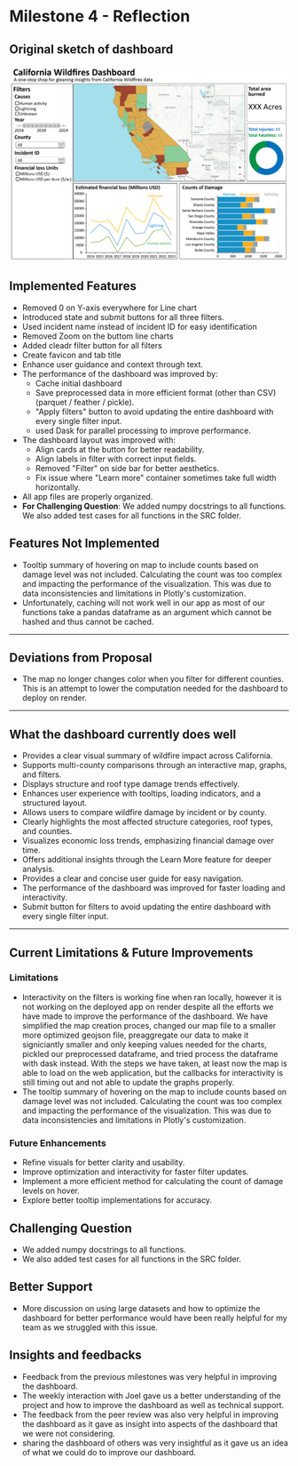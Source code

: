 # Milestone 4 - Reflection

## Original sketch of dashboard

![Sketch of California wildfire dashboard](../img/sketch.png)

## **Implemented Features**

- Removed 0 on Y-axis everywhere for Line chart
- Introduced state and submit buttons for all three filters.
- Used incident name instead of incident ID for easy identification
- Removed Zoom on the buttom line charts
- Added cleadr filter button for all filters
- Create favicon and tab title
- Enhance user guidance and context through text.
- The performance of the dashboard was improved by:
  - Cache initial dashboard
  - Save preprocessed data in more efficient format (other than CSV) (parquet / feather / pickle).
  - "Apply filters" button to avoid updating the entire dashboard with every single filter input.
  - used Dask for parallel processing to improve performance.
- The dashboard layout was improved with:  
  - Align cards at the button for better readability.
  - Align labels in filter with correct input fields.
  - Removed "Filter" on side bar for better aesthetics.
  - Fix issue where "Learn more" container sometimes take full width horizontally.
- All app files are properly organized.  
- **For Challenging Question**: We added numpy docstrings to all functions. We also added test cases for all functions in the SRC folder.

## **Features Not Implemented**

- Tooltip summary of hovering on map to include counts based on damage level was not included. Calculating the count was too complex and impacting the performance of the visualization. This was due to data inconsistencies and limitations in Plotly's customization.
- Unfortunately, caching will not work well in our app as most of our functions take a pandas dataframe as an argument which cannot be hashed and thus cannot be cached.

-----------------------------------------------------------

## **Deviations from Proposal**

- The map no longer changes color when you filter for different counties. This is an attempt to lower the computation needed for the dashboard to deploy on render.

-----------------------------------------------------------

## **What the dashboard currently does well**

- Provides a clear visual summary of wildfire impact across California.  
- Supports multi-county comparisons through an interactive map, graphs, and filters.  
- Displays structure and roof type damage trends effectively.  
- Enhances user experience with tooltips, loading indicators, and a structured layout.  
- Allows users to compare wildfire damage by incident or by county.  
- Clearly highlights the most affected structure categories, roof types, and counties.  
- Visualizes economic loss trends, emphasizing financial damage over time.  
- Offers additional insights through the Learn More feature for deeper analysis.  
- Provides a clear and concise user guide for easy navigation.
- The performance of the dashboard was improved for faster loading and interactivity.
- Submit button for filters to avoid updating the entire dashboard with every single filter input.

-----------------------------------------------------------

## **Current Limitations & Future Improvements**

### **Limitations**

- Interactivity on the filters is working fine when ran locally, however it is not working on the deployed app on render despite all the efforts we have made to improve the performance of the dashboard. We have simplified the map creation proces, changed our map file to a smaller more optimized geojson file, preaggregate our data to make it signiciantly smaller and only keeping values needed for the charts, pickled our preprocessed dataframe, and tried process the dataframe with dask instead. With the steps we have taken, at least now the map is able to load on the web application, but the callbacks for interactivity is still timing out and not able to update the graphs properly.  
- The tooltip summary of hovering on the map to include counts based on damage level was not included. Calculating the count was too complex and impacting the performance of the visualization. This was due to data inconsistencies and limitations in Plotly's customization.

### **Future Enhancements**

- Refine visuals for better clarity and usability.  
- Improve optimization and interactivity for faster filter updates.
- Implement a more efficient method for calculating the count of damage levels on hover.
- Explore better tooltip implementations for accuracy.  

## **Challenging Question**

- We added numpy docstrings to all functions.
- We also added test cases for all functions in the SRC folder.

## **Better Support**

- More discussion on using large datasets and how to optimize the dashboard for better performance would have been really helpful for my team as we struggled with this issue.

## **Insights and feedbacks**

- Feedback from the previous milestones was very helpful in improving the dashboard.
- The weekly interaction with Joel gave us a better understanding of the project and how to improve the dashboard as well as technical support.
- The feedback from the peer review was also very helpful in improving the dashboard as it gave as insight into aspects of the dashboard that we were not considering.
- sharing the dashboard of others was very insightful as it gave us an idea of what we could do to improve our dashboard.
